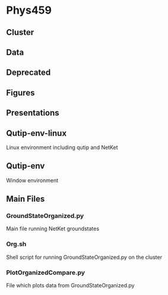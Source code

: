 # Phys459

## Cluster

## Data

## Deprecated

## Figures

## Presentations

## Qutip-env-linux
Linux environment including qutip and NetKet

## Qutip-env
Window environment 

## Main Files

### GroundStateOrganized.py
Main file running NetKet groundstates 

### Org.sh
Shell script for running GroundStateOrganized.py on the cluster

### PlotOrganizedCompare.py
File which plots data from GroundStateOrganized.py 
